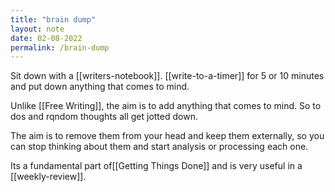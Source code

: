 ```yaml
---
title: "brain dump"
layout: note
date: 02-08-2022
permalink: /brain-dump
---
```


Sit down with a [[writers-notebook]]. [[write-to-a-timer]] for 5 or 10 minutes and put down anything that comes to mind. 

Unlike [[Free Writing]], the aim is to add anything that comes to mind. So to dos and rqndom thoughts all get jotted down. 

The aim is to remove them from your head and keep them externally, so you can stop thinking about them and start analysis or processing each one. 

Its a fundamental part of[[Getting Things Done]] and is very useful in a [[weekly-review]]. 